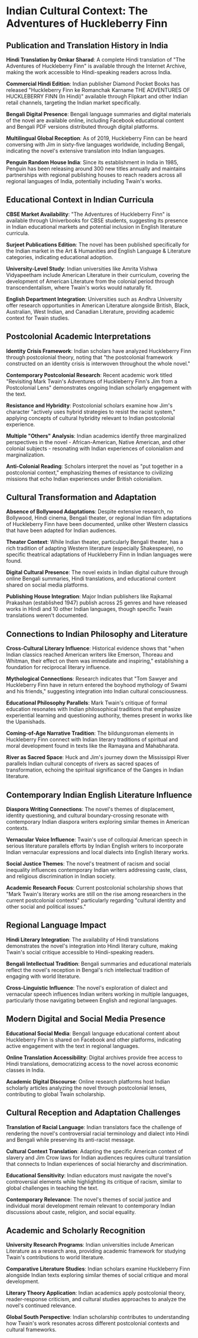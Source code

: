 # Indian Cultural Context: The Adventures of Huckleberry Finn

## Publication and Translation History in India

**Hindi Translation by Omkar Sharad**: A complete Hindi translation of "The Adventures of Huckleberry Finn" is available through the Internet Archive, making the work accessible to Hindi-speaking readers across India.

**Commercial Hindi Edition**: Indian publisher Diamond Pocket Books has released "Huckleberry Finn ke Romanchak Karname THE ADVENTURES OF HUCKLEBERRY FINN (In Hindi)" available through Flipkart and other Indian retail channels, targeting the Indian market specifically.

**Bengali Digital Presence**: Bengali language summaries and digital materials of the novel are available online, including Facebook educational content and Bengali PDF versions distributed through digital platforms.

**Multilingual Global Reception**: As of 2019, Huckleberry Finn can be heard conversing with Jim in sixty-five languages worldwide, including Bengali, indicating the novel's extensive translation into Indian languages.

**Penguin Random House India**: Since its establishment in India in 1985, Penguin has been releasing around 300 new titles annually and maintains partnerships with regional publishing houses to reach readers across all regional languages of India, potentially including Twain's works.

## Educational Context in Indian Curricula

**CBSE Market Availability**: "The Adventures of Huckleberry Finn" is available through Univerbooks for CBSE students, suggesting its presence in Indian educational markets and potential inclusion in English literature curricula.

**Surjeet Publications Edition**: The novel has been published specifically for the Indian market in the Art & Humanities and English Language & Literature categories, indicating educational adoption.

**University-Level Study**: Indian universities like Amrita Vishwa Vidyapeetham include American Literature in their curriculum, covering the development of American Literature from the colonial period through transcendentalism, where Twain's works would naturally fit.

**English Department Integration**: Universities such as Andhra University offer research opportunities in American Literature alongside British, Black, Australian, West Indian, and Canadian Literature, providing academic context for Twain studies.

## Postcolonial Academic Interpretations

**Identity Crisis Framework**: Indian scholars have analyzed Huckleberry Finn through postcolonial theory, noting that "the postcolonial framework constructed on an identity crisis is interwoven throughout the whole novel."

**Contemporary Postcolonial Research**: Recent academic work titled "Revisiting Mark Twain's Adventures of Huckleberry Finn's Jim from a Postcolonial Lens" demonstrates ongoing Indian scholarly engagement with the text.

**Resistance and Hybridity**: Postcolonial scholars examine how Jim's character "actively uses hybrid strategies to resist the racist system," applying concepts of cultural hybridity relevant to Indian postcolonial experience.

**Multiple "Others" Analysis**: Indian academics identify three marginalized perspectives in the novel - African-American, Native American, and other colonial subjects - resonating with Indian experiences of colonialism and marginalization.

**Anti-Colonial Reading**: Scholars interpret the novel as "put together in a postcolonial context," emphasizing themes of resistance to civilizing missions that echo Indian experiences under British colonialism.

## Cultural Transformation and Adaptation

**Absence of Bollywood Adaptations**: Despite extensive research, no Bollywood, Hindi cinema, Bengali theater, or regional Indian film adaptations of Huckleberry Finn have been documented, unlike other Western classics that have been adapted for Indian audiences.

**Theater Context**: While Indian theater, particularly Bengali theater, has a rich tradition of adapting Western literature (especially Shakespeare), no specific theatrical adaptations of Huckleberry Finn in Indian languages were found.

**Digital Cultural Presence**: The novel exists in Indian digital culture through online Bengali summaries, Hindi translations, and educational content shared on social media platforms.

**Publishing House Integration**: Major Indian publishers like Rajkamal Prakashan (established 1947) publish across 25 genres and have released works in Hindi and 10 other Indian languages, though specific Twain translations weren't documented.

## Connections to Indian Philosophy and Literature

**Cross-Cultural Literary Influence**: Historical evidence shows that "when Indian classics reached American writers like Emerson, Thoreau and Whitman, their effect on them was immediate and inspiring," establishing a foundation for reciprocal literary influence.

**Mythological Connections**: Research indicates that "Tom Sawyer and Huckleberry Finn have in return entered the boyhood mythology of Swami and his friends," suggesting integration into Indian cultural consciousness.

**Educational Philosophy Parallels**: Mark Twain's critique of formal education resonates with Indian philosophical traditions that emphasize experiential learning and questioning authority, themes present in works like the Upanishads.

**Coming-of-Age Narrative Tradition**: The bildungsroman elements in Huckleberry Finn connect with Indian literary traditions of spiritual and moral development found in texts like the Ramayana and Mahabharata.

**River as Sacred Space**: Huck and Jim's journey down the Mississippi River parallels Indian cultural concepts of rivers as sacred spaces of transformation, echoing the spiritual significance of the Ganges in Indian literature.

## Contemporary Indian English Literature Influence

**Diaspora Writing Connections**: The novel's themes of displacement, identity questioning, and cultural boundary-crossing resonate with contemporary Indian diaspora writers exploring similar themes in American contexts.

**Vernacular Voice Influence**: Twain's use of colloquial American speech in serious literature parallels efforts by Indian English writers to incorporate Indian vernacular expressions and local dialects into English literary works.

**Social Justice Themes**: The novel's treatment of racism and social inequality influences contemporary Indian writers addressing caste, class, and religious discrimination in Indian society.

**Academic Research Focus**: Current postcolonial scholarship shows that "Mark Twain's literary works are still on the rise among researchers in the current postcolonial contexts" particularly regarding "cultural identity and other social and political issues."

## Regional Language Impact

**Hindi Literary Integration**: The availability of Hindi translations demonstrates the novel's integration into Hindi literary culture, making Twain's social critique accessible to Hindi-speaking readers.

**Bengali Intellectual Tradition**: Bengali summaries and educational materials reflect the novel's reception in Bengal's rich intellectual tradition of engaging with world literature.

**Cross-Linguistic Influence**: The novel's exploration of dialect and vernacular speech influences Indian writers working in multiple languages, particularly those navigating between English and regional languages.

## Modern Digital and Social Media Presence

**Educational Social Media**: Bengali language educational content about Huckleberry Finn is shared on Facebook and other platforms, indicating active engagement with the text in regional languages.

**Online Translation Accessibility**: Digital archives provide free access to Hindi translations, democratizing access to the novel across economic classes in India.

**Academic Digital Discourse**: Online research platforms host Indian scholarly articles analyzing the novel through postcolonial lenses, contributing to global Twain scholarship.

## Cultural Reception and Adaptation Challenges

**Translation of Racial Language**: Indian translators face the challenge of rendering the novel's controversial racial terminology and dialect into Hindi and Bengali while preserving its anti-racist message.

**Cultural Context Translation**: Adapting the specific American context of slavery and Jim Crow laws for Indian audiences requires cultural translation that connects to Indian experiences of social hierarchy and discrimination.

**Educational Sensitivity**: Indian educators must navigate the novel's controversial elements while highlighting its critique of racism, similar to global challenges in teaching the text.

**Contemporary Relevance**: The novel's themes of social justice and individual moral development remain relevant to contemporary Indian discussions about caste, religion, and social equality.

## Academic and Scholarly Recognition

**University Research Programs**: Indian universities include American Literature as a research area, providing academic framework for studying Twain's contributions to world literature.

**Comparative Literature Studies**: Indian scholars examine Huckleberry Finn alongside Indian texts exploring similar themes of social critique and moral development.

**Literary Theory Application**: Indian academics apply postcolonial theory, reader-response criticism, and cultural studies approaches to analyze the novel's continued relevance.

**Global South Perspective**: Indian scholarship contributes to understanding how Twain's work resonates across different postcolonial contexts and cultural frameworks.